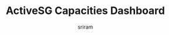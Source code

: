 ---
title: "ActiveSG Capacities Dashboard"
layout: post
tag: [website, dashboard, activesg, gym]
projects: true
image: null
hide_date: true 
headerImage: false
#hidden: true 
description: "Monitor real-time and historical capacities of ActiveSG gyms and pools with an interactive dashboard."
category: project
author: sriram
externalLink: /activesg/
---